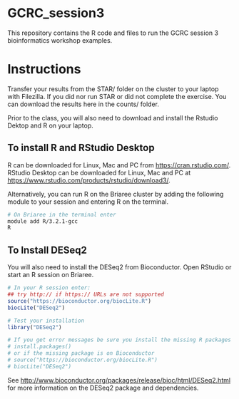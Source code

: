 # GCRC_session3
This repository contains the R code and files to run the GCRC session 3 bioinformatics workshop examples.

# Instructions
Transfer your results from the STAR/ folder on the cluster to your laptop with Filezilla. If you did nor run STAR or did not complete the exercise. You can download the results here in the counts/ folder. 

Prior to the class, you will also need to download and install the Rstudio Dektop and R on your laptop.

## To install R and RStudio Desktop
R can be downloaded for Linux, Mac and PC from https://cran.rstudio.com/. 
RStudio Desktop can be downloaded for Linux, Mac and PC at https://www.rstudio.com/products/rstudio/download3/.

Alternatively, you can run R on the Briaree cluster by adding the following module to your session and entering R on the terminal. 
```bash
# On Briaree in the terminal enter
module add R/3.2.1-gcc
R

```
## To Install DESeq2
You will also need to install the DESeq2 from Bioconductor. 
Open RStudio or start an R session on Briaree.
```R
# In your R session enter:
## try http:// if https:// URLs are not supported
source("https://bioconductor.org/biocLite.R")
biocLite("DESeq2")

# Test your installation
library("DESeq2")

# If you get error messages be sure you install the missing R packages mentioned in the error message with 
# install.packages()
# or if the missing package is on Bioconductor
# source("https://bioconductor.org/biocLite.R")
# biocLite("DESeq2")

```
See http://www.bioconductor.org/packages/release/bioc/html/DESeq2.html for more information on the DESeq2 package and dependencies.


